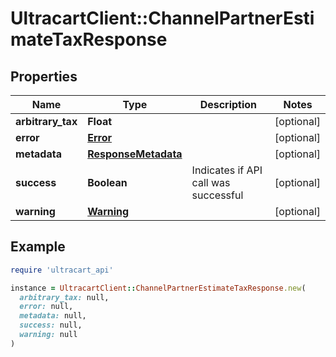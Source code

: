 # UltracartClient::ChannelPartnerEstimateTaxResponse

## Properties

| Name | Type | Description | Notes |
| ---- | ---- | ----------- | ----- |
| **arbitrary_tax** | **Float** |  | [optional] |
| **error** | [**Error**](Error.md) |  | [optional] |
| **metadata** | [**ResponseMetadata**](ResponseMetadata.md) |  | [optional] |
| **success** | **Boolean** | Indicates if API call was successful | [optional] |
| **warning** | [**Warning**](Warning.md) |  | [optional] |

## Example

```ruby
require 'ultracart_api'

instance = UltracartClient::ChannelPartnerEstimateTaxResponse.new(
  arbitrary_tax: null,
  error: null,
  metadata: null,
  success: null,
  warning: null
)
```


